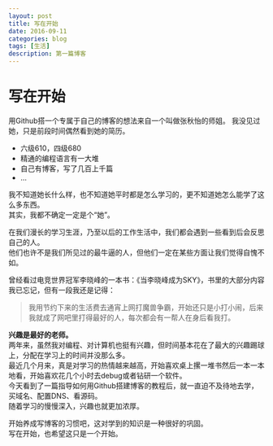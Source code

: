 ```yaml
---
layout: post
title: 写在开始
date: 2016-09-11
categories: blog
tags: [生活]
description: 第一篇博客
---
```


# 写在开始  

用Github搭一个专属于自己的博客的想法来自一个叫做张秋怡的师姐。
我没见过她，只是前段时间偶然看到她的简历。

- 六级610，四级680
- 精通的编程语言有一大堆
- 自己有博客，写了几百上千篇
- ...

我不知道她长什么样，也不知道她平时都是怎么学习的，更不知道她怎么能学了这么多东西。  
其实，我都不确定一定是个“她”。  

在我们漫长的学习生涯，乃至以后的工作生活中，我们都会遇到一些看到后会反思自己的人。  
他们也许不是我们所见过的最牛逼的人，但他们一定在某些方面让我们觉得自愧不如。  

曾经看过电竞世界冠军李晓峰的一本书：《当李晓峰成为SKY》，书里的大部分内容我已忘记，但有一段我还是记得：  
> 我用节约下来的生活费去通宵上网打魔兽争霸，开始还只是小打小闹，后来我就成了网吧里打得最好的人，每次都会有一帮人在身后看我打。  

**兴趣是最好的老师。**  
两年来，虽然我对编程、对计算机也挺有兴趣，但时间基本花在了最大的兴趣踢球上，分配在学习上的时间并没那么多。  
最近几个月来，真是对学习的热情越来越高，开始喜欢桌上摞一堆书然后一本一本地看，开始喜欢花几个小时去debug或者钻研一个软件。  
今天看到了一篇指导如何用Github搭建博客的教程后，就一直迫不及待地去学，买域名、配置DNS、看源码。  
随着学习的慢慢深入，兴趣也就更加浓厚。  

开始养成写博客的习惯吧，这对学到的知识是一种很好的巩固。  
写在开始，也希望这只是一个开始。
